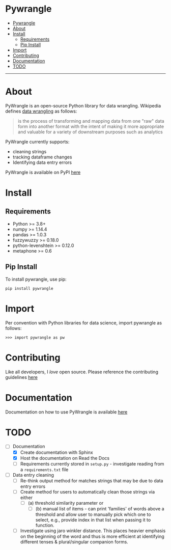 # Pywrangle
- [Pywrangle](#pywrangle)
- [About](#about)
- [Install](#install)
  - [Requirements](#requirements)
  - [Pip Install](#pip-install)
- [Import](#import)
- [Contributing](#contributing)
- [Documentation](#documentation)
- [TODO](#todo)

---

# About
PyWrangle is an open-source Python library for data wrangling. Wikipedia defines [data wrangling](https://en.wikipedia.org/wiki/Data_wrangling) as follows:
> is the process of transforming and mapping data from one "raw" data form into another format with the intent of making it more appropriate and valuable for a variety of downstream purposes such as analytics

PyWrangle currently supports:
- cleaning strings
- tracking dataframe changes
- Identifying data entry errors


PyWrangle is available on PyPI [here](https://pypi.org/project/pywrangle/)


# Install

## Requirements
- Python >= 3.8+
- numpy >= 1.14.4
- pandas >= 1.0.3
- fuzzywuzzy >= 0.18.0
- python-levenshtein >= 0.12.0
- metaphone >= 0.6

## Pip Install
To install pywrangle, use pip:

```
pip install pywrangle
```


# Import

Per convention with Python libraries for data science, import pywrangle as follows:
```
>>> import pywrangle as pw
```

# Contributing
Like all developers, I _love_ open source. Please reference the contributing guidelines [here](https://github.com/jaimiles23/pywrangle/blob/master/CONTRIBUTING.md)
<!-- TODO: ADD LINK TO CONTRIbuTING GUIDELINES> -->

# Documentation
Documentation on how to use PyWrangle is available [here](https://pywrangle.readthedocs.io/en/latest/)

# TODO
- [ ] Documentation
  - [x] Create documentation with Sphinx
  - [x] Host the documentation on Read the Docs
  - [ ] Requirements currently stored in `setup.py` - investigate reading from a `requirements.txt` file
- [ ] Data entry cleaning
  - [ ] Re-think output method for matches strings that may be due to data entry errors
  - [ ] Create method for users to automatically clean those strings via either 
    - [ ] (a) threshold similarity parameter or 
      - [ ] (b) manual list of items - can print 'families' of words above a threshold and allow user to manually pick which one to select, e.g., provide index in that list when passing it to function.
  - [ ] Investigate using jaro winkler distance. This places heavier emphasis on the beginning of the word and thus is more efficient at identifying different tenses & plural/singular companion forms.